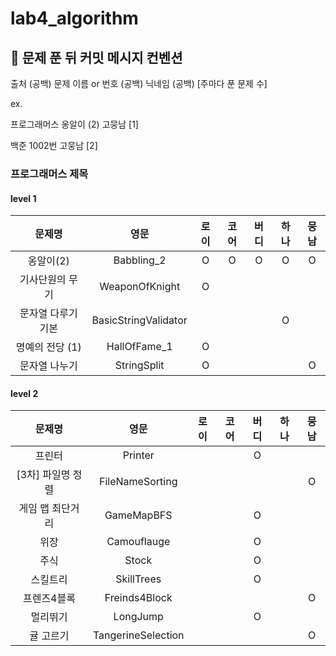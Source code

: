 # lab4_algorithm

## 👊 문제 푼 뒤 커밋 메시지 컨벤션

출처 (공백) 문제 이름 or 번호 (공백) 닉네임 (공백) [주마다 푼 문제 수]

ex.

프로그래머스 옹알이 (2) 고뭉남 [1]

백준 1002번 고뭉남 [2]

### 프로그래머스 제목

#### level 1

|    문제명     |          영문          | 로이 | 코어 | 버디 | 하나 | 뭉남 | 
|:----------:|:--------------------:|:--:|:--:|:--:|:--:|:--:|
|   옹알이(2)   |      Babbling_2      | O  | O  | O  | O  | O  |
|  기사단원의 무기  |    WeaponOfKnight    | O  |    |    |    |    |
| 문자열 다루기 기본 | BasicStringValidator |    |    |    | O  |    |
| 명예의 전당 (1) |     HallOfFame_1     | O  |    |    |    |    |
|  문자열 나누기   |     StringSplit      | O  |    |    |    | O  |

#### level 2

|     문제명     |         영문         | 로이 | 코어 | 버디 | 하나 | 뭉남 | 
|:-----------:|:------------------:|:--:|:--:|:--:|:--:|:--:|
|     프린터     |      Printer       |    |    | O  |    |    |
| [3차] 파일명 정렬 |  FileNameSorting   |    |    |    |    | O  |
|  게임 맵 최단거리  |     GameMapBFS     |    |    | O  |    |    |
|     위장      |    Camouflauge     |    |    | O  |    |    |
|     주식      |       Stock        |    |    | O  |    |    |
|    스킬트리     |     SkillTrees     |    |    | O  |    |    |
|   프렌즈4블록    |   Freinds4Block    |    |    |    |    | O  |
|    멀리뛰기     |      LongJump      |    |    | O  |    |    |
|    귤 고르기    | TangerineSelection |    |    |    |    | O  |

  
